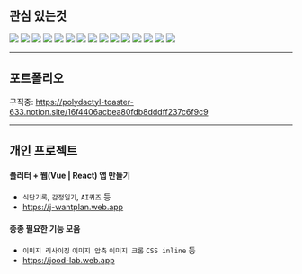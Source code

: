 
## 관심 있는것

<span><img src="https://img.shields.io/badge/typescript-%23007ACC.svg?style=for-the-badge&logo=typescript&logoColor=white" /></span>
<span><img src="https://img.shields.io/badge/javascript-%23ff0000.svg?style=for-the-badge&logo=javascript&logoColor=white" /></span>
<span><img src="https://img.shields.io/badge/html5-%23E34F26.svg?style=for-the-badge&logo=html5&logoColor=white" /></span>
<span><img src="https://img.shields.io/badge/css3-%231572B6.svg?style=for-the-badge&logo=css3&logoColor=white" /></span>
<span><img src="https://img.shields.io/badge/vuejs-%2342b883.svg?style=for-the-badge&logo=vuedotjs&logoColor=%23ffffff" /></span>
<span><img src="https://img.shields.io/badge/nuxtjs-%2303c16a.svg?style=for-the-badge&logo=nuxtdotjs&logoColor=%23ffffff" /></span>
<span><img src="https://img.shields.io/badge/react-%23087ea4.svg?style=for-the-badge&logo=react&logoColor=%23ffffff" /></span>
<span><img src="https://img.shields.io/badge/nextjs-%23111111.svg?style=for-the-badge&logo=nextdotjs&logoColor=%23ffffff" /></span>
<span><img src="https://img.shields.io/badge/rxjs-%23B7178C.svg?style=for-the-badge&logo=reactivex&logoColor=white" /></span>
<span><img src="https://img.shields.io/badge/nestjs-%23E0234E.svg?style=for-the-badge&logo=nestjs&logoColor=white" /></span>
<span><img src="https://img.shields.io/badge/vite-%239762ff.svg?style=for-the-badge&logo=vite&logoColor=white" /></span>
<span><img src="https://img.shields.io/badge/vitest-%23729b1a.svg?style=for-the-badge&logo=vite&logoColor=white" /></span>
<span><img src="https://img.shields.io/badge/github%20actions-%232671E5.svg?style=for-the-badge&logo=githubactions&logoColor=white" /></span>
<span><img src="https://img.shields.io/badge/-Storybook-FF4785?style=for-the-badge&logo=storybook&logoColor=white" /></span>
<span><img src="https://img.shields.io/badge/PNPM-%23f9ad00.svg?style=for-the-badge&logo=pnpm&logoColor=white" /></span>

***

## 포트폴리오
구직중: https://polydactyl-toaster-633.notion.site/16f4406acbea80fdb8dddff237c6f9c9

***

## 개인 프로젝트

#### 플러터 + 웹(Vue | React) 앱 만들기
  - `식단기록`, `감정일기`, `AI퀴즈` 등
  - https://j-wantplan.web.app

#### 종종 필요한 기능 모음
  - `이미지 리사이징` `이미지 압축` `이미지 크롭` `CSS inline` 등
  - https://jood-lab.web.app
